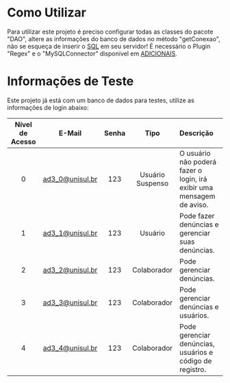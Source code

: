 # Como Utilizar
Para utilizar este projeto é preciso configurar todas as classes do pacote "DAO", altere as informações do banco de dados no método "getConexao", não se esqueça de inserir o [SQL](https://github.com/MateusOFCZ/AD3/blob/main/Adicionais/SQL.sql) em seu servidor!
É necessário o Plugin "Regex" e o "MySQLConnector" disponível em [ADICIONAIS](https://github.com/MateusOFCZ/AD3/tree/main/Adicionais).

# Informações de Teste
Este projeto já está com um banco de dados para testes, utilize as informações de login abaixo:
 
|   Nível de Acesso   |       E-Mail        | Senha |        Tipo        |                               Descrição                               |
|:-------------------:|:-------------------:|:-----:|:------------------:|:----------------------------------------------------------------------|
|          0          |    ad3_0@unisul.br  |  123  |  Usuário Suspenso  | O usuário não poderá fazer o login, irá exibir uma mensagem de aviso. |
|          1          |    ad3_1@unisul.br  |  123  |       Usuário      |            Pode fazer denúncias e gerenciar suas denúncias.           |
|          2          |    ad3_2@unisul.br  |  123  |     Colaborador    |                     Pode gerenciar denúncias.                         |
|          3          |    ad3_3@unisul.br  |  123  |     Colaborador    |                  Pode gerenciar denúncias e usuários.                 |
|          4          |    ad3_4@unisul.br  |  123  |     Colaborador    |        Pode gerenciar denúncias, usuários e código de registro.       |
